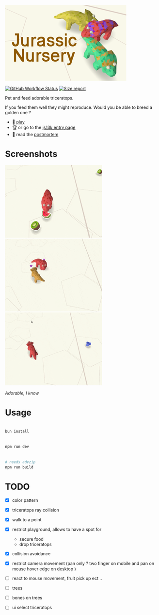 ![Jurassic Nursery](./doc/images/400x250.png)

[![GitHub Workflow Status](https://img.shields.io/github/actions/workflow/status/Platane/jurassic-nursery/main.yml?style=flat-square)](https://github.com/Platane/jurassic-nursery/actions/workflows/main.yml) [![Size report](https://img.shields.io/endpoint?url=https://platane.github.io/jurassic-nursery/shieldio_size.json&style=flat-square)](https://platane.github.io/jurassic-nursery/bundle.zip)

Pet and feed adorable triceratops.

If you feed them well they might reproduce. Would you be able to breed a golden one ?

- 🦎 [play](https://platane.github.io/jurassic-nursery/)
- 🏆 or go to the [js13k entry page](https://js13kgames.com/entries/jurassic-nursery)
- 📓 read the [postmortem](./doc/postmortem/index.md)

# Screenshots

[<img src="./doc/postmortem/images/eat.gif" height="240px" title="triceratops eating fruits" >](./doc/postmortem/images/eat.mp4)
[<img src="./doc/postmortem/images/mate.gif" height="240px" title="triceratops reproducing" >](./doc/postmortem/images/mate.mp4)
[<img src="./doc/postmortem/images/pick.gif" height="240px" title="triceratops eating fruits" >](./doc/postmortem/images/pick.mp4)

_Adorable, I know_

# Usage

```sh

bun install


npm run dev


# needs advzip
npm run build

```

# TODO

- [x] color pattern
- [x] triceratops ray collision
- [x] walk to a point
- [x] restrict playground, allows to have a spot for
  - secure food
  - drop triceratops
- [x] collision avoidance
- [x] restrict camera movement (pan only ? two finger on mobile and pan on mouse hover edge on desktop )

- [ ] react to mouse movement, fruit pick up ect ..
- [ ] trees
- [ ] bones on trees
- [ ] ui select triceratops
